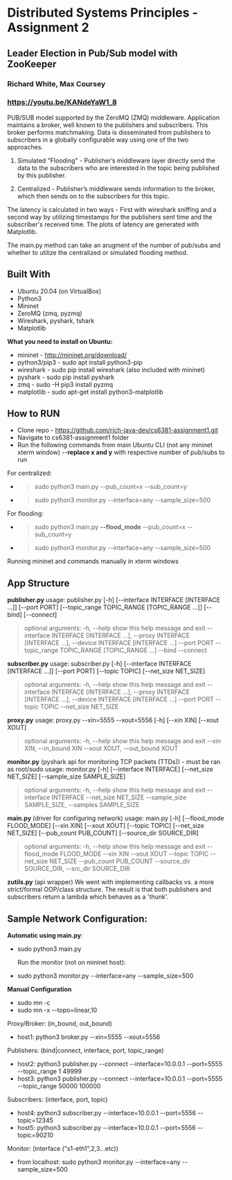 # Distributed Systems Principles - Assignment 2
## Leader Election in Pub/Sub model with ZooKeeper
### Richard White, Max Coursey 

### https://youtu.be/KANdeYaW1_8

PUB/SUB model supported by the ZeroMQ (ZMQ) middleware. Application maintains a broker, well known to the publishers and subscribers. This broker performs matchmaking. Data is disseminated from publishers to subscribers in a globally configurable way using one of the two approaches.
1) Simulated "Flooding" - Publisher’s middleware layer directly send the data to the subscribers who are interested in the topic being published by this publisher. 

2) Centralized -  Publisher’s middleware sends information to the broker, which then sends on to the subscribers for this topic.

The latency is calculated in two ways - First with wireshark sniffing and a second way by utilizing timestamps for the publishers sent time and the subscriber's received time.  The plots of latency are generated with Matplotlib.

The main.py method can take an arugment of the number of pub/subs and whether to utilize the centralized or simulated flooding method.

## Built With
- Ubuntu 20.04 (on VirtualBox)
- Python3 
- Mininet
- ZeroMQ (zmq, pyzmq)
- Wireshark, pyshark, tshark 
- Matplotlib

**What you need to install on Ubuntu:**
- mininet - http://mininet.org/download/
- python3/pip3  - sudo apt install python3-pip
- wireshark - sudo pip install wireshark (also included with mininet)
- pyshark - sudo pip install pyshark
- zmq - sudo -H pip3 install pyzmq
- matplotlib - sudo apt-get install python3-matplotlib

## How to RUN 
- Clone repo - https://github.com/rich-java-dev/cs6381-assignment1.git
- Navigate to cs6381-assignment1 folder
- Run the following commands from main Ubuntu CLI (not any mininet xterm window)
--**replace x and y** with respective number of pub/subs to run 

For centralized:
- >sudo python3 main.py --pub_count=x --sub_count=y
- >sudo python3 monitor.py --interface=any --sample_size=500 

For flooding: 
- >sudo python3 main.py **--flood_mode**  --pub_count=x --sub_count=y
- >sudo python3 monitor.py --interface=any --sample_size=500

Running mininet and commands manually in xterm windows


## App Structure
**publisher.py**
usage: publisher.py [-h] [--interface INTERFACE [INTERFACE ...]] [--port PORT]
                    [--topic_range TOPIC_RANGE [TOPIC_RANGE ...]] [--bind] [--connect]

>optional arguments:
  -h, --help            show this help message and exit
  --interface INTERFACE [INTERFACE ...], --proxy INTERFACE [INTERFACE ...], --device INTERFACE [INTERFACE ...]
  --port PORT
  --topic_range TOPIC_RANGE [TOPIC_RANGE ...]
  --bind
  --connect

**subscriber.py**
usage: subscriber.py [-h] [--interface INTERFACE [INTERFACE ...]] [--port PORT] [--topic TOPIC] [--net_size NET_SIZE]
>optional arguments:
  -h, --help            show this help message and exit
  --interface INTERFACE [INTERFACE ...], --proxy INTERFACE [INTERFACE ...], --device INTERFACE [INTERFACE ...]
  --port PORT
  --topic TOPIC
  --net_size NET_SIZE

**proxy.py**
usage: proxy.py --xin=5555 --xout=5556 [-h] [--xin XIN] [--xout XOUT]
>optional arguments:
  -h, --help            show this help message and exit
  --xin XIN, --in_bound XIN
  --xout XOUT, --out_bound XOUT

**monitor.py** (pyshark api for monitoring TCP packets (TTDs)) - must be ran as root/sudo
usage: monitor.py [-h] [--interface INTERFACE] [--net_size NET_SIZE]
                  [--sample_size SAMPLE_SIZE]
>optional arguments:
  -h, --help            show this help message and exit
  --interface INTERFACE
  --net_size NET_SIZE
  --sample_size SAMPLE_SIZE, --samples SAMPLE_SIZE

**main.py** (driver for configuring network)
usage: main.py [-h] [--flood_mode FLOOD_MODE] [--xin XIN] [--xout XOUT] [--topic TOPIC] [--net_size NET_SIZE] [--pub_count PUB_COUNT]
               [--source_dir SOURCE_DIR]
>optional arguments:
  -h, --help            show this help message and exit
  --flood_mode FLOOD_MODE
  --xin XIN
  --xout XOUT
  --topic TOPIC
  --net_size NET_SIZE
  --pub_count PUB_COUNT
  --source_dir SOURCE_DIR, --src_dir SOURCE_DIR

**zutils.py** (api wrapper)
We went with implementing callbacks vs. a more strict/formal OOP/class structure. The result is that both publishers and subscribers return a lambda which behaves as a 'thunk'.

## Sample Network Configuration:

**Automatic using main.py**:
-   sudo python3 main.py 

    Run the monitor (not on mininet host):
-   sudo python3 monitor.py --interface=any --sample_size=500

**Manual Configuration**
-   sudo mn -c
-   sudo mn -x --topo=linear,10

Proxy/Broker: (in_bound, out_bound)

-   host1: python3 broker.py --xin=5555 --xout=5556

Publishers: (bind|connect, interface, port, topic_range)

-   host2: python3 publisher.py --connect --interface=10.0.0.1 --port=5555 --topic_range 1 49999
-   host3: python3 publisher.py --connect --interface=10.0.0.1 --port=5555 --topic_range 50000 100000

Subscribers: (interface, port, topic)

-   host4: python3 subscriber.py --interface=10.0.0.1 --port=5556 --topic=12345
-   host5: python3 subscriber.py --interface=10.0.0.1 --port=5556 --topic=90210

Monitor: (interface ("s1-eth1",2,3...etc))

-   from localhost: sudo python3 monitor.py --interface=any --sample_size=500

 
